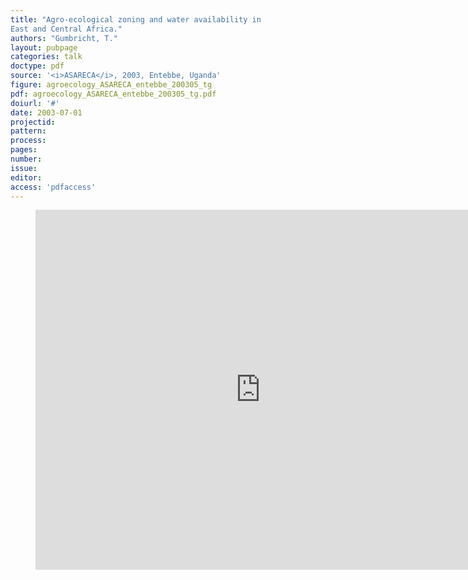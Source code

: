 ```yaml
---
title: "Agro-ecological zoning and water availability in
East and Central Africa."
authors: "Gumbricht, T."
layout: pubpage
categories: talk
doctype: pdf
source: '<i>ASARECA</i>, 2003, Entebbe, Uganda'
figure: agroecology_ASARECA_entebbe_200305_tg
pdf: agroecology_ASARECA_entebbe_200305_tg.pdf
doiurl: '#'
date: 2003-07-01
projectid:
pattern:
process:
pages:
number:
issue:
editor:
access: 'pdfaccess'
---
```

<figure>
<iframe src="http://docs.google.com/gview?url={{ site.commonurl }}/pdf/{{ page.pdf }}&embedded=true"
style="width:720px; height:576px;" frameborder="0"></iframe>
</figure>

